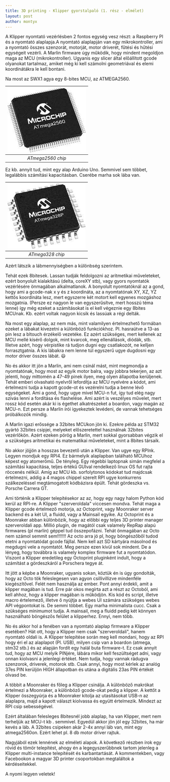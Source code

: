 ```yaml
---
title: 3D printing - Klipper gyorstalpaló (1. rész - elmélet)
layout: post
author: montyx
---
```

A Klipper nyomtató vezérlésben 2 fontos egység vesz részt: a Raspberry PI és a nyomtató alaplapja.A nyomtató alaplapján van egy mikrokontroller, ami a nyomtató összes szenzorát, motorját, motor driverét, fűtési és hűtési egységeit vezérli. A Marlin firmware úgy működik, hogy mindent megoldjon maga az MCU (mikrokontroller). Ugyanis egy slicer által előállított gcode olyanokat tartalmaz, amiket még ki kell számolni geometriával és elemi koordinátákra le kell bontani.

Na most az SWX1 agya egy 8-bites MCU, az ATMEGA2560.

| ![ATmega2560 chip](/docs/assets/atmega2560.png) | 
|:--:| 
| *ATmega2560 chip* |

Ez kb. annyit tud, mint egy alap Arduino Uno. Semmivel sem többet, legalábbis számítási kapacitásban. Cserébe marha sok lába van.

| ![ATmega328 chip](/docs/assets/atmega328p.png) | 
|:--:| 
| *ATmega328 chip* |

Azért látszik a lábmennyiségben a különbség szerintem.

Tehát ezek 8bitesek. Lassan tudják feldolgozni az aritmetikai műveleteket, ezért bonyolult kialakítású (delta, coreXY stb), vagy gyors nyomtatók vezérlésére önmagában alkalmatlanok. A bonyolult nyomtatóknál az a gond, hogy ami a gcode-nak x y és z koordináta, az a nyomtatónak XY, XZ, YZ kettős koordináta lesz, mert egyszerre két motort kell egyenes mozgáshoz mozgatnia. (Persze ez nagyon le van egyszerűsítve, mert hosszú téma lenne) így még ezeket a számításokat is el kell végeznie egy 8bites MCUnak. Kb. ezért voltak nagyon kicsik és lassúak a régi delták.

Na most egy alaplap, az nem más, mint valamilyen értelmezhető formában ezeket a lábakat kivezetni a különböző funkciókhoz. Pl. hasraütve a 13-as pin lesz a bltouch érzékelő vezetéke. Ez azért szükséges, mert kellenek az MCU mellé kísérő dolgok, mint kvarcok, meg ellenállások, diódák, stb. Illetve azért, hogy vérpistike rá tudjon dugni egy csatlakozót, ne kelljen forrasztgatnia. A kis lábakra nem lenne túl egyszerű ugye dugdosni egy motor driver összes lábát. 😃

No és akkor itt jön a Marlin, ami nem csinál mást, mint megmondja a nyomtatónak, hogy most az egyik motor balra, vagy jobbra tekerjen, az azt jelenti, hogy mittomén a 47-49 pinek ilyen, meg olyen állapotba kerüljenek. Tehát emberi olvasható nyelvről lefordítja az MCU nyelvére a kódot, ami értelmezni tudja a kapott gcode-ot és vezérelni tudja a benne lévő egységeket. Ami a gond, hogy ugye mivel MCU-n fut, így tud elég nagy szívás lenni a fordítása és flashelése. Ami azért is veszélyes művelet, mert rossz kód esetén akár ki is égethet alkatrészeket a boardon, vagy magán az MCU-n. Ezt persze a Marlin írói igyekeztek levédeni, de vannak tehetséges próbálkozók mindig.

A Marlin igazi erőssége a 32bites MCUkon jön ki. Ezekre példa az STM32 gyártó 32bites csipjei, melyeket előszeretettel használnak 32bites vezérlőkön. Azért ezeken pörög a Marlin, mert sokkal gyorsabban végzik el a szükséges aritmetikai és matematikai műveleteket, mint a 8bites társaik.

No akkor jöjjön a hosszas bevezető után a Klipper. Van ugye egy RPInk. Legyen mondjuk egy RPI4. Ez bármelyik alaplapban található MCUhoz képest egy atomerőmű. De tényleg. Egy régebbi laptopnak simán megfelel a számítási kapacitása, teljes értékű GUIval rendelkező linux OS fut rajta röccenés nélkül. Amíg az MCU kb. sorfolytonos kódokat tud majdcsak értelmezni, addig a 4 magos chippel szerelt RPI ugye konkurrens szálkezeléssel megtámogatott kódbázisra épült. Tehát gördeszka vs. Porsche Carrera GT.

Ami történik a Klipper telepítésekor az az, hogy egy nagy halom Python kód kerül az RPI-re. A Klipper "szerveroldala" viccesen mondva. Tehát maga a Klipper gcode értelmező motorja, az Octoprint, vagy Moonraker server backend és a két UI, a fluidd, vagy a Mainsail egyike. Az Octoprint és a Moonraker abban különbözik, hogy az előbbi egy teljes 3D printer manager szerveroldali app. Millió plugin, de magától csak valamely RepRap alapú firmwares (pl marlin) géppel tud összepofázni. Tehát önmagában az Octo nem számol semmit sem!!!!!!! Az octo arra jó pl, hogy böngészőből tudod etetni a nyomtatódat gcode fájllal. Nem kell azt SD kártyára másolnod és megdugni vele a nyomtatót. Meg persze ezen kívül sok mindent. De a lényeg, hogy továbbra is valamely komplex firmware fut a nyomtatódon. Viszont a Klipper eredetileg egy Octoprint pluginként indult, hogy a számítást a gördeszkáról a Porschera tegye át.

Itt jött a képbe a Moonraker, ugyanis sokan, köztük én is úgy gondolták, hogy az Octo tök feleslegesen van agyon csillivillizve mindenféle kiegészítővel. Felét nem használja az ember. Pont annyi érdekli, amit a klipper magában is tud. Erre pár okos megírta azt a részt az Octoból, ami kell ahhoz, hogy a klipper magában is működjön. Kis kód és script, illetve macro értelemező, illetve ő nyújtja a webes UI számára szükséges webes API végpontokat is. De semmi többet. Egy marha minimalista cucc. Csak a szükséges minimumot tudja. A mainsail, meg a fluidd pedig két könnyen használható böngészős felület a klipperhez. Ennyi, nem több.

No és akkor hol a fenében van a nyomtató alaplap firmware a Klipper esetében? Hát ott, hogy a Klipper nem csak "szerveroldali", hanem nyomtató oldali is. A Klipper telepítése során meg kell mondani, hogy az RPI hogy éri el az alaplapot (Pl. USB), milyen csip van a boardon (atmega, stm32 stb.) és az alapján fordít egy halál buta firmware-t. Ez csak annyit tud, hogy az MCU melyik PINjére, lábára mikor kell feszültséget adni, vagy onnan kiolvasni a jelenlegi értéket. Nem tudja, hogy vannak rádugva szenzorok, driverek, motorok stb. Csak annyi, hogy most kérlek az analóg 37es PIN kerüljön HIGH állapotban és utána a digitális 23as PIN értékét olvasd be.

A többit a Moonraker és főleg a Klipper csinálja. A különböző makrókat értelmezi a Moonraker, a különböző gcode-okat pedig a klipper. A kettőt a Klipper összegyúrja és a Moonraker kitolja az utasításokat USB-n az alaplapra, majd a kapott választ kiolvassa és együtt értelmezik. Mindezt az RPI csip sebességével.

Ezért általában felesleges 8bitesnél jobb alaplap, ha van Klipper, mert nem terheljük az MCU-t kb . semmivel. Egyedül akkor jön jól egy 32bites, ha már kevés a láb. A 32bites csipeken akár 2-4x annyi láb van, mint egy atmega2560on. Ezért lehet pl. 8 db motor driver rajtuk.

Nagyjából ezek lennének az elméleti alapok. A következő részben írok egy rövid és tömör telepítést, ahogy én a legegyszerűbbnek tartom jelenleg a Klipper multi-instance telepítését és karbantartását. A kommentekben, vagy Facebookon a magyar 3D printer csoportokban megtaláltok a kérdéseitekkel.

A nyomi legyen veletek!